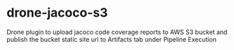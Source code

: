 # drone-jacoco-s3
Drone plugin to upload jacoco code coverage reports to AWS S3 bucket and publish the bucket static site url to Artifacts tab under Pipeline Execution
